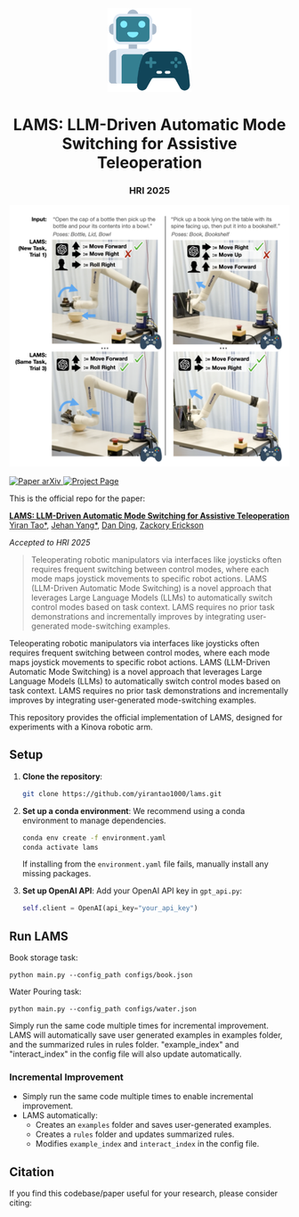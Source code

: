 
<div align="center">
  <img width="150px" src="imgs/logo_new.png"/>
  
  # LAMS: LLM-Driven Automatic Mode Switching for Assistive Teleoperation
  ### HRI 2025
</div>

<div align="center">
  <img width="600px" src="imgs/teaser.png"/>
</div> 

<p align="left">
    <a href=''>
      <img src='https://img.shields.io/badge/Paper-arXiv-green?style=plastic&logo=arXiv&logoColor=green' alt='Paper arXiv'>
    </a>
    <a href='https://lams-assistance.github.io/'>
      <img src='https://img.shields.io/badge/Project-Page-blue?style=plastic&logo=Google%20chrome&logoColor=blue' alt='Project Page'>
    </a>
</p>
This is the official repo for the paper:  


**[LAMS: LLM-Driven Automatic Mode Switching for Assistive Teleoperation](https://lams-assistance.github.io/)**  
[Yiran Tao*](https://yirantao1000.github.io/), [Jehan Yang*](https://jehanyang.github.io/), [Dan Ding](https://www.shrs.pitt.edu/people/dan-ding), [Zackory Erickson](https://zackory.com/)

_Accepted to HRI 2025_


> Teleoperating robotic manipulators via interfaces like joysticks often requires frequent switching between control modes, where each mode maps joystick movements to specific robot actions. LAMS (LLM-Driven Automatic Mode Switching) is a novel approach that leverages Large Language Models (LLMs) to automatically switch control modes based on task context. LAMS requires no prior task demonstrations and incrementally improves by integrating user-generated mode-switching examples.


Teleoperating robotic manipulators via interfaces like joysticks often requires frequent switching between control modes, where each mode maps joystick movements to specific robot actions. LAMS (LLM-Driven Automatic Mode Switching) is a novel approach that leverages Large Language Models (LLMs) to automatically switch control modes based on task context. LAMS requires no prior task demonstrations and incrementally improves by integrating user-generated mode-switching examples. 

This repository provides the official implementation of LAMS, designed for experiments with a Kinova robotic arm.

<!-- ## Table of Contents
- [Setup](#setup) -->
  <!-- - [RoboGen](#RoboGen)
  - [OMPL](#Open-Motion-Planning-Library)
  - [Dataset](#dataset) -->
<!-- - [Run LAMS](#lams) -->
  <!-- - [Automated Task Generation & Skill Learning](#One-click-for-all) -->



## Setup

1. **Clone the repository**:
   ```bash
   git clone https://github.com/yirantao1000/lams.git
   ```

2. **Set up a conda environment**:
   We recommend using a conda environment to manage dependencies.
   ```bash
   conda env create -f environment.yaml
   conda activate lams
   ```
   If installing from the `environment.yaml` file fails, manually install any missing packages.

3. **Set up OpenAI API**:
   Add your OpenAI API key in `gpt_api.py`:
   ```python
   self.client = OpenAI(api_key="your_api_key")
   ```


## Run LAMS

Book storage task:
```
python main.py --config_path configs/book.json 
```
Water Pouring task:
```
python main.py --config_path configs/water.json 
```
Simply run the same code multiple times for incremental improvement. LAMS will automatically save user generated examples in examples folder, and the summarized rules in rules folder. "example_index" and "interact_index" in the config file will also update automatically. 

### Incremental Improvement

- Simply run the same code multiple times to enable incremental improvement.
- LAMS automatically:
  - Creates an `examples` folder and saves user-generated examples.
  - Creates a `rules` folder and updates summarized rules.
  - Modifies `example_index` and `interact_index` in the config file.



<!-- ## Acknowledgements
- The interface between OMPL and pybullet is based on [pybullet_ompl](https://github.com/lyfkyle/pybullet_ompl).
- Part of the objaverse annotations are from [Scalable 3D Captioning with Pretrained Models](https://arxiv.org/abs/2306.07279) -->

## Citation
If you find this codebase/paper useful for your research, please consider citing:
<!-- ```
@article{wang2023robogen,
  title={Robogen: Towards unleashing infinite data for automated robot learning via generative simulation},
  author={Wang, Yufei and Xian, Zhou and Chen, Feng and Wang, Tsun-Hsuan and Wang, Yian and Fragkiadaki, Katerina and Erickson, Zackory and Held, David and Gan, Chuang},
  journal={arXiv preprint arXiv:2311.01455},
  year={2023}
}
``` -->